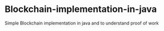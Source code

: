 # Blockchain-implementation-in-java
 Simple Blockchain implementation in java and to understand proof of work
